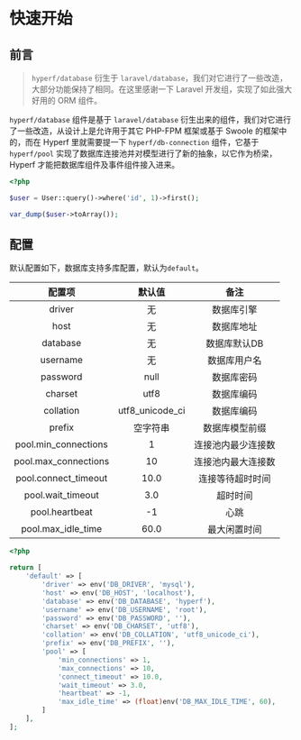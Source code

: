 # 快速开始

## 前言

> `hyperf/database` 衍生于 `laravel/database`，我们对它进行了一些改造，大部分功能保持了相同。在这里感谢一下 Laravel 开发组，实现了如此强大好用的 ORM 组件。

`hyperf/database` 组件是基于 `laravel/database` 衍生出来的组件，我们对它进行了一些改造，从设计上是允许用于其它 PHP-FPM 框架或基于 Swoole 的框架中的，而在 Hyperf 里就需要提一下 `hyperf/db-connection` 组件，它基于 `hyperf/pool` 实现了数据库连接池并对模型进行了新的抽象，以它作为桥梁，Hyperf 才能把数据库组件及事件组件接入进来。

```php
<?php

$user = User::query()->where('id', 1)->first();

var_dump($user->toArray());
```

## 配置

默认配置如下，数据库支持多库配置，默认为`default`。

|        配置项        |     默认值      |        备注        |
|:--------------------:|:---------------:|:------------------:|
|        driver        |       无        |     数据库引擎     |
|         host         |       无        |     数据库地址     |
|       database       |       无        |    数据库默认DB    |
|       username       |       无        |    数据库用户名    |
|       password       |      null       |     数据库密码     |
|       charset        |      utf8       |     数据库编码     |
|      collation       | utf8_unicode_ci |     数据库编码     |
|        prefix        |    空字符串     |   数据库模型前缀   |
| pool.min_connections |        1        | 连接池内最少连接数 |
| pool.max_connections |       10        | 连接池内最大连接数 |
| pool.connect_timeout |      10.0       |  连接等待超时时间  |
|  pool.wait_timeout   |       3.0       |      超时时间      |
|    pool.heartbeat    |       -1        |        心跳        |
|  pool.max_idle_time  |      60.0       |    最大闲置时间    |

```php
<?php

return [
    'default' => [
        'driver' => env('DB_DRIVER', 'mysql'),
        'host' => env('DB_HOST', 'localhost'),
        'database' => env('DB_DATABASE', 'hyperf'),
        'username' => env('DB_USERNAME', 'root'),
        'password' => env('DB_PASSWORD', ''),
        'charset' => env('DB_CHARSET', 'utf8'),
        'collation' => env('DB_COLLATION', 'utf8_unicode_ci'),
        'prefix' => env('DB_PREFIX', ''),
        'pool' => [
            'min_connections' => 1,
            'max_connections' => 10,
            'connect_timeout' => 10.0,
            'wait_timeout' => 3.0,
            'heartbeat' => -1,
            'max_idle_time' => (float)env('DB_MAX_IDLE_TIME', 60),
        ]
    ],
];
```